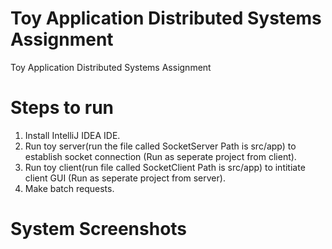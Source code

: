 # Toy Application Distributed Systems Assignment
 Toy Application Distributed Systems Assignment
 
# Steps to run
1. Install IntelliJ IDEA IDE.
2. Run toy server(run the file called SocketServer Path is src/app) to establish socket connection (Run as seperate project from client).
3. Run toy client(run file called SocketClient Path is src/app) to intitiate client GUI (Run as seperate project from server).
4. Make batch requests.

# System Screenshots

